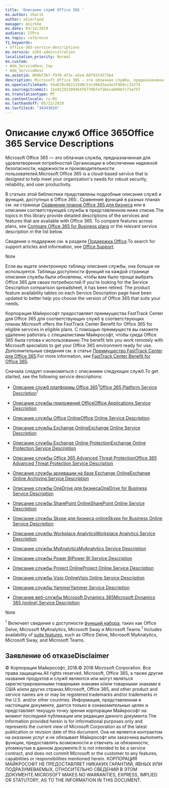 ```yaml
---
title: 'Описание служб Office 365 '
ms.author: sharik
author: skjerland
manager: mnirkhe
ms.date: 03/14/2019
audience: ITPro
ms.topic: reference
f1_keywords:
- office-365-service-descriptions
ms.service: o365-administration
localization_priority: Normal
ms.custom:
- Adm_ServiceDesc_top
- Adm_ServiceDesc
ms.assetid: 899bf3b7-f9f0-4f3c-a5e4-88f93f4373b4
description: Microsoft Office 365 — это облачная служба, предназначенная для удовлетворения потребностей Организации в обеспечении надежной безопасности, надежности и производительности пользователей.
ms.openlocfilehash: 54a678c962115d0c13cd96d3aa3e3f469cc33274
ms.sourcegitcommit: 15e92292209454f6778bfef26ecab96bfc71ef5f
ms.translationtype: MT
ms.contentlocale: ru-RU
ms.lasthandoff: 05/22/2019
ms.locfileid: "34343018"
---
```

# <a name="office-365-service-descriptions"></a><span data-ttu-id="a643d-103">Описание служб Office 365</span><span class="sxs-lookup"><span data-stu-id="a643d-103">Office 365 Service Descriptions</span></span> 

<span data-ttu-id="a643d-104">Microsoft Office 365 — это облачная служба, предназначенная для удовлетворения потребностей Организации в обеспечении надежной безопасности, надежности и производительности пользователей.</span><span class="sxs-lookup"><span data-stu-id="a643d-104">Microsoft Office 365 is a cloud-based service that is designed to help meet your organization's needs for robust security, reliability, and user productivity.</span></span> 
  
<span data-ttu-id="a643d-p101">В статьях этой библиотеки представлены подробные описания служб и функций, доступных в Office 365:. Сравнение функций в разных планах см. на странице [Сравнение планов Office 365 для бизнеса](http://go.microsoft.com/fwlink/?LinkID=799177&amp;clcid=0x409) или в описании соответствующей службы в представленном ниже списке.</span><span class="sxs-lookup"><span data-stu-id="a643d-p101">The topics in this library provide detailed descriptions of the services and features that are available with Office 365. To compare features across plans, see [Compare Office 365 for Business plans](http://go.microsoft.com/fwlink/?LinkID=799177&amp;clcid=0x409) or the relevant service description in the list below.</span></span> 
  
<span data-ttu-id="a643d-107">Сведения о поддержке см. в разделе [Поддержка Office](https://support.office.com/).</span><span class="sxs-lookup"><span data-stu-id="a643d-107">To search for support articles and information, see [Office Support](https://support.office.com/).</span></span>
  
> [!NOTE]
> <span data-ttu-id="a643d-p102">Если вы ищете электронную таблицу описания службы, она больше не используется. Таблицы доступности функций на каждой странице описания службы были обновлены, чтобы вам было проще выбрать Office 365 для своих потребностей.</span><span class="sxs-lookup"><span data-stu-id="a643d-p102">If you're looking for the Service Description comparison spreadsheet, it has been retired. The product feature availability tables on each Service Description page have been updated to better help you choose the version of Office 365 that suits your needs.</span></span> 
  
<span data-ttu-id="a643d-110">Корпорация Майкрософт предоставляет преимущества FastTrack Center для Office 365 для соответствующих служб в соответствующих планах.</span><span class="sxs-lookup"><span data-stu-id="a643d-110">Microsoft offers the FastTrack Center Benefit for Office 365 for eligible services in eligible plans.</span></span> <span data-ttu-id="a643d-111">С помощью преимуществ вы сможете удаленно работать с специалистами Майкрософт, чтобы среда Office 365 была готова к использованию.</span><span class="sxs-lookup"><span data-stu-id="a643d-111">The benefit lets you work remotely with Microsoft specialists to get your Office 365 environment ready for use.</span></span> <span data-ttu-id="a643d-112">Дополнительные сведения см. в статье [Преимущество FastTrack Center для Office 365](https://docs.microsoft.com/fasttrack/O365-fasttrack-benefit-for-office-365).</span><span class="sxs-lookup"><span data-stu-id="a643d-112">For more information, see [FastTrack Center Benefit for Office 365](https://docs.microsoft.com/fasttrack/O365-fasttrack-benefit-for-office-365).</span></span>
  
<span data-ttu-id="a643d-113">Сначала следует ознакомиться с описанием следующих служб.</span><span class="sxs-lookup"><span data-stu-id="a643d-113">To get started, see the following service descriptions:</span></span>
  
- <span data-ttu-id="a643d-114">[Описание служб платформы Office 365](office-365-platform-service-description/office-365-platform-service-description.md)<sup>1</sup></span><span class="sxs-lookup"><span data-stu-id="a643d-114">[Office 365 Platform Service Description](office-365-platform-service-description/office-365-platform-service-description.md)<sup>1</sup></span></span>
    
- [<span data-ttu-id="a643d-115">Описание службы приложений Office</span><span class="sxs-lookup"><span data-stu-id="a643d-115">Office Applications Service Description</span></span>](office-applications-service-description/office-applications-service-description.md)
    
- [<span data-ttu-id="a643d-116">Описание службы Office Online</span><span class="sxs-lookup"><span data-stu-id="a643d-116">Office Online Service Description</span></span>](office-online-service-description/office-online-service-description.md)
    
- [<span data-ttu-id="a643d-117">Описание службы Exchange Online</span><span class="sxs-lookup"><span data-stu-id="a643d-117">Exchange Online Service Description</span></span>](exchange-online-service-description/exchange-online-service-description.md)
    
- [<span data-ttu-id="a643d-118">Описание службы Exchange Online Protection</span><span class="sxs-lookup"><span data-stu-id="a643d-118">Exchange Online Protection Service Description</span></span>](exchange-online-protection-service-description/exchange-online-protection-service-description.md)
    
- [<span data-ttu-id="a643d-119">Описание службы Office 365 Advanced Threat Protection</span><span class="sxs-lookup"><span data-stu-id="a643d-119">Office 365 Advanced Threat Protection Service Description</span></span>](office-365-advanced-threat-protection-service-description.md)
    
- [<span data-ttu-id="a643d-120">Описание службы архивации на базе Exchange Online</span><span class="sxs-lookup"><span data-stu-id="a643d-120">Exchange Online Archiving Service Description</span></span>](exchange-online-archiving-service-description/exchange-online-archiving-service-description.md)
    
- [<span data-ttu-id="a643d-121">Описание службы OneDrive для бизнеса</span><span class="sxs-lookup"><span data-stu-id="a643d-121">OneDrive for Business Service Description</span></span>](onedrive-for-business-service-description.md)
    
- [<span data-ttu-id="a643d-122">Описание службы SharePoint Online</span><span class="sxs-lookup"><span data-stu-id="a643d-122">SharePoint Online Service Description</span></span>](sharepoint-online-service-description/sharepoint-online-service-description.md)
    
- [<span data-ttu-id="a643d-123">Описание службы Skype для бизнеса online</span><span class="sxs-lookup"><span data-stu-id="a643d-123">Skype for Business Online Service Description</span></span>](skype-for-business-online-service-description/skype-for-business-online-service-description.md)
    
- [<span data-ttu-id="a643d-124">Описание службы Workplace Analytics</span><span class="sxs-lookup"><span data-stu-id="a643d-124">Workplace Analytics Service Description</span></span>](workplace-analytics-service-description.md)

- [<span data-ttu-id="a643d-125">Описание службы MyAnalytics</span><span class="sxs-lookup"><span data-stu-id="a643d-125">MyAnalytics Service Description</span></span>](mya-service-description.md)
    
- [<span data-ttu-id="a643d-126">Описание службы Power BI</span><span class="sxs-lookup"><span data-stu-id="a643d-126">Power BI Service Description</span></span>](power-bi-service-description.md)
    
- [<span data-ttu-id="a643d-127">Описание службы Project Online</span><span class="sxs-lookup"><span data-stu-id="a643d-127">Project Online Service Description</span></span>](project-online-service-description/project-online-service-description.md)
    
- [<span data-ttu-id="a643d-128">Описание службы Visio Online</span><span class="sxs-lookup"><span data-stu-id="a643d-128">Visio Online Service Description</span></span>](visio-online-service-description/visio-online-service-description.md)
    
- [<span data-ttu-id="a643d-129">Описание службы Yammer</span><span class="sxs-lookup"><span data-stu-id="a643d-129">Yammer Service Description</span></span>](yammer-service-description/yammer-service-description.md)
    
- [<span data-ttu-id="a643d-130">Описание веб-службы Microsoft Dynamics 365</span><span class="sxs-lookup"><span data-stu-id="a643d-130">Microsoft Dynamics 365 (online) Service Description</span></span>](microsoft-dynamics-365-online-service-description.md)
    
> [!NOTE]
> <span data-ttu-id="a643d-131"><sup>1</sup> Включает сведения о доступности [функций набора](https://technet.microsoft.com/EN-US/library/office-365-suite-features.aspx), таких как Office Delve, Microsoft MyAnalytics, Microsoft Sway и Microsoft Teams.</span><span class="sxs-lookup"><span data-stu-id="a643d-131"><sup>1</sup> Includes availability of [suite features](https://technet.microsoft.com/EN-US/library/office-365-suite-features.aspx), such as Office Delve, Microsoft MyAnalytics, Microsoft Sway, and Microsoft Teams.</span></span> 
  
## <a name="disclaimer"></a><span data-ttu-id="a643d-132">Заявление об отказе</span><span class="sxs-lookup"><span data-stu-id="a643d-132">Disclaimer</span></span>

<span data-ttu-id="a643d-133">© Корпорация Майкрософт, 2018.</span><span class="sxs-lookup"><span data-stu-id="a643d-133">© 2018 Microsoft Corporation.</span></span> <span data-ttu-id="a643d-134">Все права защищены.</span><span class="sxs-lookup"><span data-stu-id="a643d-134">All rights reserved.</span></span> <span data-ttu-id="a643d-135">Microsoft, Office 365, а также другие названия продуктов и служб являются или могут являться зарегистрированными товарными знаками и/или товарными знаками в США и/или других странах.</span><span class="sxs-lookup"><span data-stu-id="a643d-135">Microsoft, Office 365, and other product and service names are or may be registered trademarks and/or trademarks in the U.S. and/or other countries.</span></span> <span data-ttu-id="a643d-136">Информация, представленная в настоящем документе, дается только в ознакомительных целях и представляет текущую точку зрения корпорации Майкрософт на момент последней публикации или редакции данного документа.</span><span class="sxs-lookup"><span data-stu-id="a643d-136">The information provided herein is for informational purposes only and represents the current view of Microsoft Corporation as of the latest publication or revision date of this document.</span></span> <span data-ttu-id="a643d-137">Она не является контрактом на оказание услуг и не обязывает Майкрософт или заказчика выполнять функции, предоставлять возможности и отвечать за обязанности, упомянутые в данном документе.</span><span class="sxs-lookup"><span data-stu-id="a643d-137">It is not intended to be a service contract, and does not commit Microsoft or the customer to any features, capabilities or responsibilities mentioned herein.</span></span> <span data-ttu-id="a643d-138">КОРПОРАЦИЯ МАЙКРОСОФТ НЕ ПРЕДОСТАВЛЯЕТ НИКАКИХ ГАРАНТИЙ, ЯВНЫХ ИЛИ ПОДРАЗУМЕВАЕМЫХ, ОТНОСИТЕЛЬНО СВЕДЕНИЙ В ЭТОМ ДОКУМЕНТЕ.</span><span class="sxs-lookup"><span data-stu-id="a643d-138">MICROSOFT MAKES NO WARRANTIES, EXPRESS, IMPLIED OR STATUTORY, AS TO THE INFORMATION IN THIS DOCUMENT.</span></span> 
  
